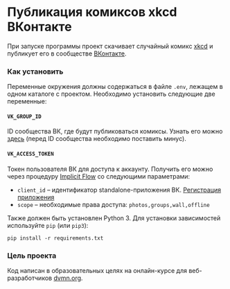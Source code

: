 # Публикация комиксов xkcd ВКонтакте

При запуске программы проект скачивает случайный комикс [xkcd](https://xkcd.com/) и публикует его в сообществе [ВКонтакте](https://vk.com/).

### Как установить

Переменные окружения должны содержаться в файле `.env`, лежащем в одном каталоге с проектом. Необходимо установить следующие две переменные:
#### `VK_GROUP_ID`
ID сообщества ВК, где будут публиковаться комиксы. Узнать его можно [здесь](https://regvk.com/id/) (перед ID сообщества необходимо поставить минус).
#### `VK_ACCESS_TOKEN`
Токен пользователя ВК для доступа к аккаунту. Получить его можно через процедуру [Implicit Flow](https://vk.com/dev/implicit_flow_user) со следующими параметрами:
* `client_id` – идентификатор standalone-приложения ВК. [Регистрация приложения](https://vk.com/apps?act=manage)
* `scope` – необходимые права доступа: `photos,groups,wall,offline`

Также должен быть установлен Python 3. Для установки зависимостей используйте `pip` (или `pip3`):
```
pip install -r requirements.txt
```

### Цель проекта

Код написан в образовательных целях на онлайн-курсе для веб-разработчиков [dvmn.org](https://dvmn.org/).